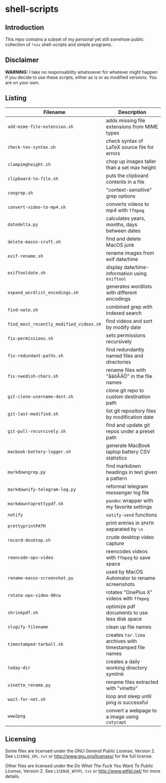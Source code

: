 shell-scripts
=============

Introduction
------------
This repo contains a subset of my *personal* yet still somehow public
collection of `*nix` shell-scripts and simple programs.


Disclaimer
----------
**WARNING:**
I take no responsability whatsoever for whatever might happen if you decide to
use these scripts, either as is or as modified versions.  You are on your own.


Listing
-------

| **Filename**                            | **Description**                                         |
| --------------------------------------- | ------------------------------------------------------- |
| `add-mime-file-extension.sh`            | adds missing file extensions from MIME types            |
| `check-tex-syntax.sh`                   | check syntax of LaTeX source file for errors            |
| `clampimgheight.sh`                     | chop up images taller than a set max height             |
| `clipboard-to-file.sh`                  | puts the clipboard contents in a file                   |
| `congrep.sh`                            | "context-sensitive" grep options                        |
| `convert-video-to-mp4.sh`               | converts videos to mp4 with `ffmpeg`                    |
| `datedelta.py`                          | calculates years, months, days between dates            |
| `delete-macos-cruft.sh`                 | find and delete MacOS junk                              |
| `exif-rename.sh`                        | rename images from exif date/time                       |
| `exiftooldate.sh`                       | display date/time-information using `exiftool`          |
| `expand_wordlist_encodings.sh`          | generates wordlists with different encodings            |
| `find-note.sh`                          | combined grep with indexed search                       |
| `find_most_recently_modified_videos.sh` | find videos and sort by modify date                     |
| `fix-permissions.sh`                    | sets permissions recursively                            |
| `fix-redundant-paths.sh`                | find redundantly named files and directories            |
| `fix-swedish-chars.sh`                  | rename files with "åäöÅÄÖ" in the file names            |
| `git-clone-username-dest.sh`            | clone git repo to custom destination path               |
| `git-last-modified.sh`                  | list git repository files by modification date          |
| `git-pull-recursively.sh`               | find and update git repos under a preset path           |
| `macbook-battery-logger.sh`             | generate MacBook laptop battery CSV statistics          |
| `markdowngrep.py`                       | find markdown headings in text given a pattern          |
| `markdownify-telegram-log.py`           | reformat telegram messenger log file                    |
| `markdowntoprettypdf.sh`                | `pandoc` wrapper with my favorite settings              |
| `notify`                                | `notify-send` functions                                 |
| `prettyprintPATH`                       | print entries in `$PATH` separated by `\n`              |
| `record-desktop.sh`                     | crude desktop video capture                             |
| `reencode-opx-video`                    | reencodes videos with `ffmpeg` to save space            |
| `rename-macos-screenshot.py`            | used by MacOS Automator to rename screenshots           |
| `rotate-opx-video-90cw`                 | rotates "OnePlus X" videos with `ffmpeg`                |
| `shrinkpdf.sh`                          | optimize pdf documents to use less disk space           |
| `slugify-filename`                      | clean up file names                                     |
| `timestamped-tarball.sh`                | creates `tar.lzma` archives with timestamped file names |
| `today-dir`                             | creates a daily working directory symlink               |
| `vinetto_rename.py`                     | rename files extracted with "vinetto"                   |
| `wait-for-net.sh`                       | loop and sleep until ping is successful                 |
| `www2png`                               | convert a webpage to a image using `cutycapt`           |


Licensing
---------
Some files are licensed under the *GNU General Public License*, Version 2.
See `LICENSE_GPL.txt` or <http://www.gnu.org/licenses/> for the full license.

Other files are licensed under the *Do What The Fuck You Want To Public
License*, Version 2.  See `LICENSE_WTFPL.txt` or <http://www.wtfpl.net/>
for more details.

